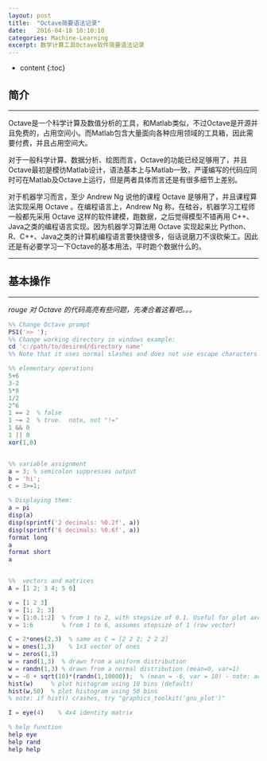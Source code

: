 ```yaml
---
layout: post
title:  "Octave简要语法记录"
date:   2016-04-18 10:10:10
categories: Machine-Learning
excerpt: 数学计算工具Octave软件简要语法记录
---
```


* content
{:toc} 

## 简介

---

Octave是一个科学计算及数值分析的工具，和Matlab类似，不过Octave是开源并且免费的，占用空间小。而Matlab包含大量面向各种应用领域的工具箱，因此需要付费，并且占用空间大。

对于一般科学计算、数据分析、绘图而言，Octave的功能已经足够用了，并且Octave最初是模彷Matlab设计，语法基本上与Matlab一致，严谨编写的代码应同时可在Matlab及Octave上运行，但是两者具体而言还是有很多细节上差别。

对于机器学习而言，至少 Andrew Ng 说他的课程 Octave 是够用了，并且课程算法实现采用 Octave 。在编程语言上，Andrew Ng 称，在硅谷，机器学习工程师一般都先采用 Octave 这样的软件建模，跑数据，之后觉得模型不错再用 C++、Java之类的编程语言实现。因为机器学习算法用 Octave 实现起来比 Python、R、C++、Java之类的计算机编程语言要快捷很多，俗话说磨刀不误砍柴工。因此还是有必要学习一下Octave的基本用法，平时跑个数据什么的。



---

## 基本操作

---

*rouge 对 Octave 的代码高亮有些问题，先凑合着这看吧。。。*

```matlab
%% Change Octave prompt  
PS1('>> ');
%% Change working directory in windows example:
cd 'c:/path/to/desired/directory name'
%% Note that it uses normal slashes and does not use escape characters for the empty spaces.

%% elementary operations
5+6
3-2
5*8
1/2
2^6
1 == 2  % false
1 ~= 2  % true.  note, not "!="
1 && 0
1 || 0
xor(1,0)


%% variable assignment
a = 3; % semicolon suppresses output
b = 'hi';
c = 3>=1;

% Displaying them:
a = pi
disp(a)
disp(sprintf('2 decimals: %0.2f', a))
disp(sprintf('6 decimals: %0.6f', a))
format long
a
format short
a


%%  vectors and matrices
A = [1 2; 3 4; 5 6]

v = [1 2 3]
v = [1; 2; 3]
v = [1:0.1:2]  % from 1 to 2, with stepsize of 0.1. Useful for plot axes
v = 1:6        % from 1 to 6, assumes stepsize of 1 (row vector)

C = 2*ones(2,3)  % same as C = [2 2 2; 2 2 2]
w = ones(1,3)    % 1x3 vector of ones
w = zeros(1,3)
w = rand(1,3)  % drawn from a uniform distribution 
w = randn(1,3) % drawn from a normal distribution (mean=0, var=1)
w = -6 + sqrt(10)*(randn(1,10000));  % (mean = -6, var = 10) - note: add the semicolon
hist(w)     % plot histogram using 10 bins (default)
hist(w,50)  % plot histogram using 50 bins
% note: if hist() crashes, try "graphics_toolkit('gnu_plot')" 

I = eye(4)    % 4x4 identity matrix

% help function
help eye
help rand
help help    
```

